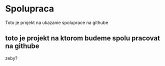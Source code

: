 # Spolupraca
Toto je projekt na ukazanie spoluprace na githube

## toto je projekt na ktorom budeme spolu pracovat na githube

zeby? 